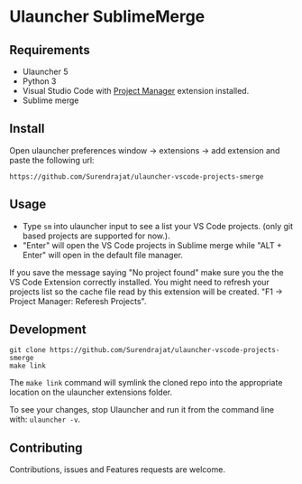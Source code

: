 # Ulauncher SublimeMerge

## Requirements

- Ulauncher 5
- Python 3
- Visual Studio Code with [Project Manager](https://github.com/alefragnani/vscode-project-manager) extension installed.
- Sublime merge

## Install

Open ulauncher preferences window -> extensions -> add extension and paste the following url:

```
https://github.com/Surendrajat/ulauncher-vscode-projects-smerge
```

## Usage

- Type `sm` into ulauncher input to see a list your VS Code projects. (only git based projects are supported for now.).
- "Enter" will open the VS Code projects in Sublime merge while "ALT + Enter" will open in the default file manager.

If you save the message saying "No project found" make sure you the the VS Code Extension correctly installed. You might need to refresh your projects list
so the cache file read by this extension will be created. "F1 -> Project Manager: Referesh Projects".

## Development

```
git clone https://github.com/Surendrajat/ulauncher-vscode-projects-smerge
make link
```

The `make link` command will symlink the cloned repo into the appropriate location on the ulauncher extensions folder.

To see your changes, stop Ulauncher and run it from the command line with: `ulauncher -v`.

## Contributing

Contributions, issues and Features requests are welcome.
